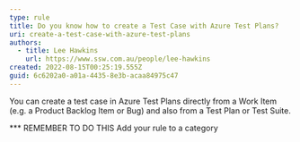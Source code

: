 ```yaml
---
type: rule
title: Do you know how to create a Test Case with Azure Test Plans?
uri: create-a-test-case-with-azure-test-plans
authors:
  - title: Lee Hawkins
    url: https://www.ssw.com.au/people/lee-hawkins
created: 2022-08-15T00:25:19.555Z
guid: 6c6202a0-a01a-4435-8e3b-acaa84975c47
---
```

You can create a test case in Azure Test Plans directly from a Work Item (e.g. a Product Backlog Item or Bug) and also from a Test Plan or Test Suite.
            
<!--endintro-->


*** REMEMBER TO DO THIS Add your rule to a category
